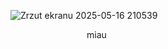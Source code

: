 ![Zrzut ekranu 2025-05-16 210539](https://github.com/user-attachments/assets/41cec1a4-6042-44c7-a888-61e189bf301d)

‎ ‎ ‎ ‎ ‎ ‎ ‎ ‎ ‎ ‎ ‎ ‎ ‎ ‎ ‎ ‎ ‎ ‎ ‎ ‎ ‎ ‎ ‎ ‎ ‎ ‎ ‎ ‎ ‎ ‎ ‎ miau
